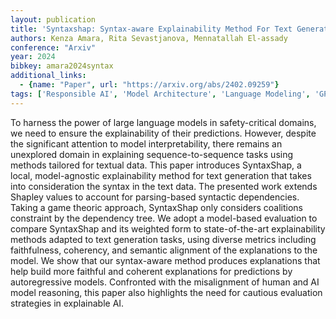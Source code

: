 ```yaml
---
layout: publication
title: 'Syntaxshap: Syntax-aware Explainability Method For Text Generation'
authors: Kenza Amara, Rita Sevastjanova, Mennatallah El-assady
conference: "Arxiv"
year: 2024
bibkey: amara2024syntax
additional_links:
  - {name: "Paper", url: "https://arxiv.org/abs/2402.09259"}
tags: ['Responsible AI', 'Model Architecture', 'Language Modeling', 'GPT', 'Pretraining Methods', 'Interpretability', 'Interpretability and Explainability', 'Applications', 'Attention Mechanism']
---
```

To harness the power of large language models in safety-critical domains, we
need to ensure the explainability of their predictions. However, despite the
significant attention to model interpretability, there remains an unexplored
domain in explaining sequence-to-sequence tasks using methods tailored for
textual data. This paper introduces SyntaxShap, a local, model-agnostic
explainability method for text generation that takes into consideration the
syntax in the text data. The presented work extends Shapley values to account
for parsing-based syntactic dependencies. Taking a game theoric approach,
SyntaxShap only considers coalitions constraint by the dependency tree. We
adopt a model-based evaluation to compare SyntaxShap and its weighted form to
state-of-the-art explainability methods adapted to text generation tasks, using
diverse metrics including faithfulness, coherency, and semantic alignment of
the explanations to the model. We show that our syntax-aware method produces
explanations that help build more faithful and coherent explanations for
predictions by autoregressive models. Confronted with the misalignment of human
and AI model reasoning, this paper also highlights the need for cautious
evaluation strategies in explainable AI.
